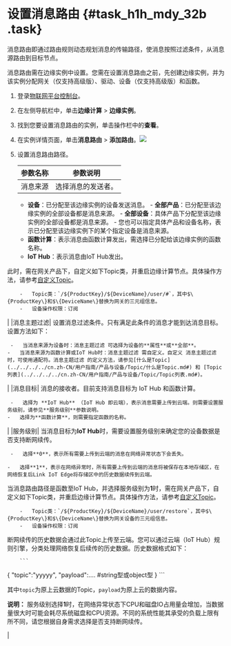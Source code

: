 # 设置消息路由 {#task_h1h_mdy_32b .task}

消息路由即通过路由规则动态规划消息的传输路径，使消息按照过滤条件，从消息源路由到目标节点。

消息路由需在边缘实例中设置。您需在设置消息路由之前，先创建边缘实例，并为该实例分配网关（仅支持高级版）、驱动、设备（仅支持高级版）和函数。

1.  登录[物联网平台控制台](https://iot.console.aliyun.com/)。 
2.  在左侧导航栏中，单击**边缘计算** \> **边缘实例**。 
3.  找到您要设置消息路由的实例，单击操作栏中的**查看**。 
4.   在实例详情页面，单击**消息路由** \> **添加路由**。![](http://static-aliyun-doc.oss-cn-hangzhou.aliyuncs.com/assets/img/15106/15408908516547_zh-CN.png)

 
5.  设置消息路由路径。 

    |参数名称|参数说明|
    |----|----|
    |消息来源| 选择消息的发送者。

     -   **设备**：已分配至该边缘实例的设备发送消息。
        -   **全部产品**：已分配至该边缘实例的全部设备都是消息来源。
        -   **全部设备**：具体产品下分配至该边缘实例的全部设备都是消息来源。
        -   您也可以指定具体产品和设备名称，表示已分配至该边缘实例下的某个指定设备是消息来源。
    -   **函数计算**：表示消息由函数计算发出，需选择已分配给该边缘实例的函数名称。
    -   **IoT Hub**：表示消息由IoT Hub发出。

此时，需在网关产品下，自定义如下Topic类，并重启边缘计算节点。具体操作方法，请参考[自定义Topic](../../../../cn.zh-CN/用户指南/产品与设备/Topic/自定义Topic.md#)。

        -   Topic类：`/${ProductKey}/${DeviceName}/user/#`，其中$\{ProductKey\}和$\{DeviceName\}替换为网关的三元组信息。
        -   设备操作权限：订阅
 |
    |消息主题过滤| 设置消息过滤条件。只有满足此条件的消息才能到达消息目标。设置方法如下：

     -   当消息来源为设备时：消息主题过滤 可选择为设备的**属性**或**全部**。
    -   当消息来源为函数计算或IoT Hub时：消息主题过滤 需自定义。自定义 消息主题过滤 时，可使用通配符。消息主题过滤 的定义方法，请参见[什么是Topic](../../../../cn.zh-CN/用户指南/产品与设备/Topic/什么是Topic.md#) 和 [Topic 列表](../../../../cn.zh-CN/用户指南/产品与设备/Topic/Topic列表.md#)。
 |
    |消息目标| 消息的接收者。目前支持消息目标为 IoT Hub 和函数计算。

     -   选择为 **IoT Hub** （IoT Hub 即云端），表示消息需要上传到云端。则需要设置服务级别，请参见**服务级别**参数说明。
    -   选择为**函数计算**，则需要指定函数的名称。
 |
    |服务级别| 当消息目标为**IoT Hub**时，需要设置服务级别来确定您的设备数据是否支持断网续传。

     -   选择**0**，表示所有需要上传到云端的消息在网络异常状态下会丢失。

    -   选择**1**，表示在网络异常时，所有需要上传到云端的消息将被保存在本地存储区，在网络恢复后Link IoT Edge将存储区中的历史数据续传到云端。

当消息路由路径是函数至IoT Hub，并选择服务级别为**1**时，需在网关产品下，自定义如下Topic类，并重启边缘计算节点。具体操作方法，请参考[自定义Topic](../../../../cn.zh-CN/用户指南/产品与设备/Topic/自定义Topic.md#)。

        -   Topic类：`/${ProductKey}/${DeviceName}/user/restore`，其中$\{ProductKey\}和$\{DeviceName\}替换为网关设备的三元组信息。
        -   设备操作权限：订阅
断网续传的历史数据会通过此Topic上传至云端。您可以通过云端（IoT Hub）规则引擎，分类处理网络恢复后续传的历史数据。历史数据格式如下：

        ```
{ "topic":"yyyyy", "payload":.... #string型或object型 }
        ```

其中`topic`为原上云数据的Topic，`payload`为原上云的数据内容。

 **说明：** 服务级别选择**1**时，在网络异常状态下CPU和磁盘IO占用量会增加，当数据量很大时可能会耗尽系统磁盘和CPU资源。不同的系统性能其承受的负载上限有所不同，请您根据自身需求选择是否支持断网续传。

 |


